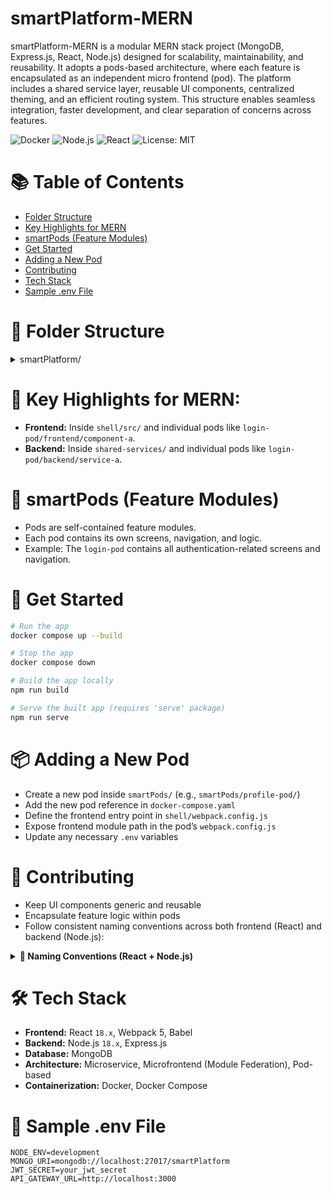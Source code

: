 # smartPlatform-MERN

smartPlatform-MERN is a modular MERN stack project (MongoDB, Express.js, React, Node.js) designed for scalability, maintainability, and reusability. It adopts a pods-based architecture, where each feature is encapsulated as an independent micro frontend (pod). The platform includes a shared service layer, reusable UI components, centralized theming, and an efficient routing system. This structure enables seamless integration, faster development, and clear separation of concerns across features.

![Docker](https://img.shields.io/badge/containerized-Docker-blue)
![Node.js](https://img.shields.io/badge/backend-Express-green)
![React](https://img.shields.io/badge/frontend-React-blue)
![License: MIT](https://img.shields.io/badge/License-MIT-yellow.svg)

# 📚 Table of Contents
- [Folder Structure](#-folder-structure)
- [Key Highlights for MERN](#-key-highlights-for-mern)
- [smartPods (Feature Modules)](#-smartpods-feature-modules)
- [Get Started](#-get-started)
- [Adding a New Pod](#-adding-a-new-pod)
- [Contributing](#-contributing)
- [Tech Stack](#-tech-stack)
- [Sample .env File](#-sample-env-file)
<!-- - [Code Quality](#-code-quality) -->

# 📁 Folder Structure

<details>
<summary>smartPlatform/</summary>

```
├── .env
├── .gitignore
├── README.md
├── docker-compose.yaml
```

<details>
<summary>├── shared-services/</summary>

```
│   └── api-gateway/
│       ├── Dockerfile
│       ├── config/
│       │   └── index.js
│       ├── index.js
│       └── package.json
```
</details>

<details>
<summary>├── shell/</summary>

```
│   ├── Dockerfile
│   ├── babel.config.js
│   ├── package.json
│   ├── public/
│   │   └── index.html
│   ├── src/
│   │   ├── App.css
│   │   ├── App.js
│   │   ├── App.test.js
│   │   ├── Bootstrap.js
│   │   ├── index.js
│   │   ├── logo.svg
│   │   └── store.js
│   └── webpack.config.js
```
</details>

<details>
<summary>├── smartPods/</summary>

<details>
<summary>│   ├── custom-pod/</summary>

<details>
<summary>│   │   ├── backend/user-service-a/</summary>

```
│   │   │   ├── Dockerfile
│   │   │   ├── index.js
│   │   │   └── package.json
```
</details>

<details>
<summary>│   │   └── frontend/user-component-a/</summary>

```
│   │       ├── babel.config.js
│   │       ├── package.json
│   │       ├── public/
│   │       │   └── index.html
│   │       ├── src/
│   │       │   ├── App.js
│   │       │   ├── Bootstrap.js
│   │       │   ├── index.js
│   │       │   └── logo.svg
│   │       └── webpack.config.js
```
</details>
</details>

<details>
<summary>│   └── login-pod/</summary>

<details>
<summary>│       ├── backend/</summary>

<details>
<summary>│       │   ├── service-a/</summary>

```
│       │   │   ├── Dockerfile
│       │   │   ├── index.js
│       │   │   └── package.json
```
</details>

<details>
<summary>│       │   └── service-b/</summary>

```
│       │       ├── Dockerfile
│       │       ├── index.js
│       │       └── package.json
```
</details>
</details>

<details>
<summary>│       └── frontend/</summary>

<details>
<summary>│           ├── component-a/</summary>

```
│           │   ├── babel.config.js
│           │   ├── package.json
│           │   ├── public/
│           │   │   └── index.html
│           │   ├── src/
│           │   │   ├── App.js
│           │   │   ├── Bootstrap.js
│           │   │   ├── index.js
│           │   │   └── logo.svg
│           │   └── webpack.config.js
```
</details>

<details>
<summary>│           └── component-b/</summary>

```
│               ├── babel.config.js
│               ├── package.json
│               ├── public/
│               │   └── index.html
│               ├── src/
│               │   ├── App.js
│               │   ├── Bootstrap.js
│               │   ├── index.js
│               │   └── logo.svg
│               └── webpack.config.js
```
</details>
</details>
</details>

</details>
</details>

# 🧩 Key Highlights for MERN:
- **Frontend:** Inside `shell/src/` and individual pods like `login-pod/frontend/component-a`.
- **Backend:** Inside `shared-services/` and individual pods like `login-pod/backend/service-a`.

# 🧩 smartPods (Feature Modules)
- Pods are self-contained feature modules.  
- Each pod contains its own screens, navigation, and logic.  
- Example: The `login-pod` contains all authentication-related screens and navigation.

# 🚀 Get Started

```bash
# Run the app
docker compose up --build

# Stop the app
docker compose down

# Build the app locally
npm run build

# Serve the built app (requires 'serve' package)
npm run serve
```

# 📦 Adding a New Pod
- Create a new pod inside `smartPods/` (e.g., `smartPods/profile-pod/`)
- Add the new pod reference in `docker-compose.yaml`
- Define the frontend entry point in `shell/webpack.config.js`
- Expose frontend module path in the pod’s `webpack.config.js`
- Update any necessary `.env` variables

# 🤝 Contributing
- Keep UI components generic and reusable
- Encapsulate feature logic within pods
- Follow consistent naming conventions across both frontend (React) and backend (Node.js):

<details>
<summary><strong>📌 Naming Conventions (React + Node.js)</strong></summary>

| Type                  | Convention            | React Example        | Node.js Example         |
|-----------------------|-----------------------|-----------------------|--------------------------|
| Component / Class     | PascalCase            | `UserCard.jsx`        | `UserService.js`         |
| Hook (React only)     | use + camelCase       | `useAuth.js`          | —                        |
| Function / Method     | camelCase             | `handleClick()`       | `getUserData()`          |
| Variable / Const      | camelCase             | `userName`            | `dbClient`               |
| Constant              | UPPER_SNAKE_CASE      | `MAX_ATTEMPTS`        | `DB_URL`                 |
| File Name             | kebab-case            | `user-profile.jsx`    | `user-service.js`        |
| Folder Name           | kebab-case            | `user-profile/`       | `middleware/`            |
| Redux Slice File      | camelCase             | `authSlice.js`        | —                        |
| Route File            | kebab-case (plural)   | —                     | `users.js`               |
| Environment Variable  | UPPER_SNAKE_CASE      | `REACT_APP_API_URL`   | `JWT_SECRET`             |
| Middleware Function   | camelCase             | —                     | `authMiddleware()`       |
| Config File           | kebab-case            | —                     | `db-config.js`           |

</details>

# 🛠️ Tech Stack
- **Frontend:** React `18.x`, Webpack 5, Babel
- **Backend:** Node.js `18.x`, Express.js
- **Database:** MongoDB
- **Architecture:** Microservice, Microfrontend (Module Federation), Pod-based
- **Containerization:** Docker, Docker Compose

# 🔐 Sample .env File

```
NODE_ENV=development
MONGO_URI=mongodb://localhost:27017/smartPlatform
JWT_SECRET=your_jwt_secret
API_GATEWAY_URL=http://localhost:3000
```

<!-- # 🧹 Code Quality
- Linting: ESLint 
- Formatting: Prettier
- Commit Convention: Conventional Commits (recommended for CI/CD) -->
